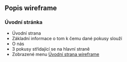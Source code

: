 ## Popis wireframe

### Úvodní stránka
- Úvodní strana
- Základní informace o tom k čemu dané pokusy slouží
- O nás
- 3 pokusy střídající se na hlavní straně
- Zobrazené menu
[Úvodní strana wireframe](https://github.com/martinsimcik/Demo-applet-na-pokusy/blob/main/doc/ui_design_3r_2pol/Dom%C5%AF.jpg)
